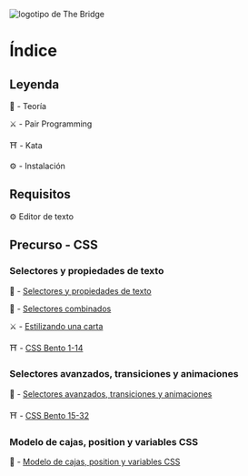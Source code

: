 ![logotipo de The Bridge](https://user-images.githubusercontent.com/27650532/77754601-e8365180-702b-11ea-8bed-5bc14a43f869.png  "logotipo de The Bridge")

# Índice

## Leyenda

:scroll: - Teoría

:crossed_swords: - Pair Programming

:shinto_shrine: - Kata

:gear: - Instalación

## Requisitos

:gear: Editor de texto

## Precurso - CSS

### Selectores y propiedades de texto

:scroll: - [Selectores y propiedades de texto](selectores_propiedades_texto.md)

:scroll: - [Selectores combinados](https://www.freecodecamp.org/news/css-selectors-cheat-sheet/)

:crossed_swords: - [Estilizando una carta](https://github.com/TheBridge-FullStackDeveloper/css-pp-estilizando-carta)

:shinto_shrine: - [CSS Bento 1-14](https://flukeout.github.io)

### Selectores avanzados, transiciones y animaciones

:scroll: - [Selectores avanzados, transiciones y animaciones](selectores_avanzados_transiciones_animaciones.md)


:shinto_shrine: - [CSS Bento 15-32](https://flukeout.github.io)

### Modelo de cajas, position y variables CSS

:scroll: - [Modelo de cajas, position y variables CSS](box_model_position_var.md)

<!--- :crossed_swords: - [El Puentecito](https://github.com/TheBridge-FullStackDeveloper/css-pp-el-puentecito)

### Display

:scroll: - [Display](display.md)

:scroll: - [FlexBox Generator](https://the-echoplex.net/flexyboxes/)


:crossed_swords: - [Flexbox Froggy](https://flexboxfroggy.com/#es)

:crossed_swords: - [Flexbox Defense](http://www.flexboxdefense.com/)

:shinto_shrine: - [Contactos copleros](https://github.com/TheBridge-FullStackDeveloper/css-kata-contactos-copleros)


### Mobile first y @media queries

:scroll: - [Mobile first y @media queries](responsive.md)

:crossed_swords: - [Crear una página completamente "responsive" y mobile first](https://github.com/TheBridge-FullStackDeveloper/css-pp-responsive)

:shinto_shrine: - [Entre dos mundos](https://github.com/TheBridge-FullStackDeveloper/css-kata-entre-dos-mundos)


<br>

### Recursos extra

🛡️ - [CSS Battle](https://cssbattle.dev/)

<br>

### 🔙 [ÍNDICE](../../readme.md)

<!-- :scroll: - [Estructura de carpetas en un proyecto front-end](estructura_de_carpetas.md) -->
